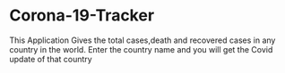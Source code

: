 # Corona-19-Tracker
This Application Gives the total cases,death and recovered cases in any country in the world.
Enter the country name and you will get the Covid update of that country
